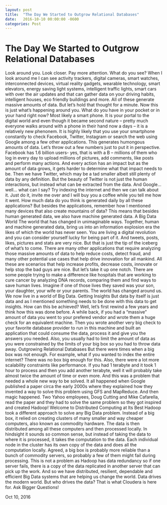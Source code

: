 ```yaml
---
layout: post
title:  "The Day We Started to Outgrow Relational Databases"
date:   2016-10-10 00:00:00 -0600
categories: Post
---
```


# The Day We Started to Outgrow Relational Databases

Look around you. Look closer. Pay more attention.  What do you see?
When I look around me I can see activity trackers, digital cameras, smart watches, interconnected devices, virtual reality gadgets, wearable technology, smart elevators, energy saving light systems, intelligent traffic lights, smart cars with over the air updates and that can gather data on your driving habits, intelligent houses, eco friendly buildings and more.
All of these generate massive amounts of data.  But let’s hold that thought for a minute.
Now this is just what’s happening around you.  What do you have in your pocket or in your hand right now?
Most likely a smart phone. It is your portal to the digital world and even though it became second nature – pretty much everyone walks around with a phone in their hand now a days – it is a relatively new phenonem.
It is highly likely that you use your smartphone constantly to check Facebook, Twitter, Instagram or search the web using Google among a few other applications. This generates humongous amounts of data.
Let’s throw out a few numbers just to put it in perspective. Facebook has 1.6 billion users- yes, that is with a B – millions of them who log in every day to upload millions of pictures, add comments, like posts and perform many actions. And every action has an impact but as the amount of data grows, it gets harder to determine what that impact needs to be.
Then we have Twitter, which may be a tad smaller albeit still plenty of data by any definition. But the beauty of Twitter is not just the human interactions, but instead what can be extracted from the data.
And Google… well… what can I say? Try indexing the internet and then we can talk about it. Just do it, invite me over and I will buy you a coffee while you tell me how it went.
How much data do you think is generated daily by all these applications? But besides the applications, remember how I mentioned many devices that also create mountains of data? This means that besides human generated data, we also have machine generated data.
A Big Data World
The world that has changed in unimaginable ways. Together, human and machine generated data, bring us into an information explosion era the likes of which the world has never seen. You are living a digital revolution and you can consider yourself lucky for being part of it.
And tweets, posts, likes, pictures and stats are very nice. But that is just the tip of the iceberg of what’s to come.
There are many other applications that require analyzing those massive amounts of data to help reduce costs, detect fraud, and many other potential use cases that help drive innovation for all mankind. All these are scenarios that help increase profits, decrease costs, innovate or help stop the bad guys are nice. But let’s take it up one notch.
There are some people trying to make a difference like hospitals that are working to cure cancer by analyzing DNA records, comparing them and find ways to save human lives. Imagine if one of those lives they saved was your son, your daughter, your wife or your parents.
The world has changed around us. We now live in a world of Big Data.
Getting Insights
But data by itself is just data and as I mentioned something needs to be done with this data to get insights.  How can this be achieved?
Well, let’s first rewind a few years and think how this was done before. A while back, if you had a “massive” amount of data you went to your prefered vendor and wrote them a huge check for an equivalent machine. Then you wrote another very big check to your favorite database provider to run in this machine and built an application that could consume the data, process it and give you the answers you needed. Also, you usually had to limit the amount of data as you were constrained by the limits of your big box so you had to throw data away.
Outgrowing Relational Databases
But there were times when a big box was not enough. For example, what if you wanted to index the entire internet? There was no box big enough for this.
Also, there were a lot more scalability constraints like performance. If you had 1 terabyte and it took 1 hour to process and then you add another terabyte, well it will probably take almost twice the amount of time or even more.
And this was a problem that needed a whole new way to be solved. It all happened when Google published a paper circa the early 2000s where they explained how they invented a way to solve this problem using GFS and MapReduce.
And then magic happened. Two Yahoo employees, Doug Cutting and Mike Cafarella, read the paper and they had to solve the same problem so they got inspired and created Hadoop!
Welcome to Distributed Computing at Its Best
Hadoop took a different approach to solve any Big Data problem. Instead of a big box, it relied on creating clusters of many smaller and way cheaper computers, also known as commodity hardware.
The data is then distributed among all these computers and then processed locally. In hindsight it sounds so common sense, but instead of taking the data to where it is processed, it takes the computation to the data. Each individual node in the cluster has its own copy of the data and does all the computation locally.
Agreed, a big box is probably more reliable than a bunch of commodity servers, so probably a few of them might fail during processing. This is not a problem as Hadoop has data redundancy so if one server fails, there is a copy of the data replicated in another server that can pick up the work.
And so we have distributed, resilient, dependable and efficient Big Data systems that are helping us change the world.
Data drives the modern world. But who drives the data? That is what Cloudera is here for.
Ask Bigger Questions!

Oct 10, 2016